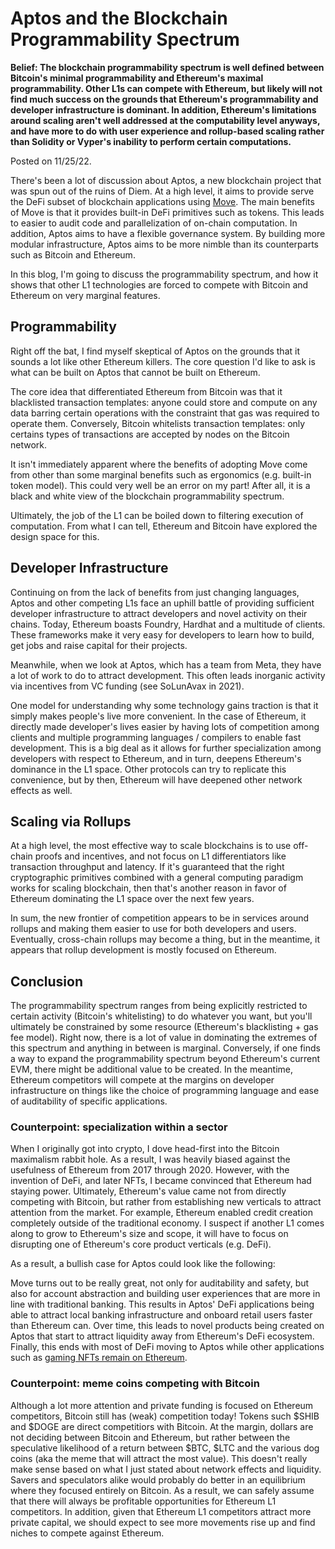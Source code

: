 # Aptos and the Blockchain Programmability Spectrum

**Belief: The blockchain programmability spectrum is well defined between Bitcoin's minimal programmability and Ethereum's maximal programmability. Other L1s can compete with Ethereum, but likely will not find much success on the grounds that Ethereum's programmability and developer infrastructure is dominant. In addition, Ethereum's limitations around scaling aren't well addressed at the computability level anyways, and have more to do with user experience and rollup-based scaling rather than Solidity or Vyper's inability to perform certain computations.**

Posted on 11/25/22.

There's been a lot of discussion about Aptos, a new blockchain project that was spun out of the ruins of Diem. At a high level, it aims to provide serve the DeFi subset of blockchain applications using [Move](https://move-book.com/). The main benefits of Move is that it provides built-in DeFi primitives such as tokens. This leads to easier to audit code and parallelization of on-chain computation. In addition, Aptos aims to have a flexible governance system. By building more modular infrastructure, Aptos aims to be more nimble than its counterparts such as Bitcoin and Ethereum.

In this blog, I'm going to discuss the programmability spectrum, and how it shows that other L1 technologies are forced to compete with Bitcoin and Ethereum on very marginal features.

## Programmability

Right off the bat, I find myself skeptical of Aptos on the grounds that it sounds a lot like other Ethereum killers. The core question I'd like to ask is what can be built on Aptos that cannot be built on Ethereum.

The core idea that differentiated Ethereum from Bitcoin was that it blacklisted transaction templates: anyone could store and compute on any data barring certain operations with the constraint that gas was required to operate them. Conversely, Bitcoin whitelists transaction templates: only certains types of transactions are accepted by nodes on the Bitcoin network.

It isn't immediately apparent where the benefits of adopting Move come from other than some marginal benefits such as ergonomics (e.g. built-in token model). This could very well be an error on my part! After all, it is a black and white view of the blockchain programmability spectrum.

Ultimately, the job of the L1 can be boiled down to filtering execution of computation. From what I can tell, Ethereum and Bitcoin have explored the design space for this.

## Developer Infrastructure

Continuing on from the lack of benefits from just changing languages, Aptos and other competing L1s face an uphill battle of providing sufficient developer infrastructure to attract developers and novel activity on their chains. Today, Ethereum boasts Foundry, Hardhat and a multitude of clients. These frameworks make it very easy for developers to learn how to build, get jobs and raise capital for their projects.

Meanwhile, when we look at Aptos, which has a team from Meta, they have a lot of work to do to attract development. This often leads inorganic activity via incentives from VC funding (see SoLunAvax in 2021).

One model for understanding why some technology gains traction is that it simply makes people's live more convenient. In the case of Ethereum, it directly made developer's lives easier by having lots of competition among clients and multiple programming languages / compilers to enable fast development. This is a big deal as it allows for further specialization among developers with respect to Ethereum, and in turn, deepens Ethereum's dominance in the L1 space. Other protocols can try to replicate this convenience, but by then, Ethereum will have deepened other network effects as well.

## Scaling via Rollups

At a high level, the most effective way to scale blockchains is to use off-chain proofs and incentives, and not focus on L1 differentiators like transaction throughput and latency. If it's guaranteed that the right cryptographic primitives combined with a general computing paradigm works for scaling blockchain, then that's another reason in favor of Ethereum dominating the L1 space over the next few years.

In sum, the new frontier of competition appears to be in services around rollups and making them easier to use for both developers and users. Eventually, cross-chain rollups may become a thing, but in the meantime, it appears that rollup development is mostly focused on Ethereum.

## Conclusion

The programmability spectrum ranges from being explicitly restricted to certain activity (Bitcoin's whitelisting) to do whatever you want, but you'll ultimately be constrained by some resource (Ethereum's blacklisting + gas fee model). Right now, there is a lot of value in dominating the extremes of this spectrum and anything in between is marginal. Conversely, if one finds a way to expand the programmability spectrum beyond Ethereum's current EVM, there might be additional value to be created. In the meantime, Ethereum competitors will compete at the margins on developer infrastructure on things like the choice of programming language and ease of auditability of specific applications. 

### Counterpoint: specialization within a sector

When I originally got into crypto, I dove head-first into the Bitcoin maximalism rabbit hole. As a result, I was heavily biased against the usefulness of Ethereum from 2017 through 2020. However, with the invention of DeFi, and later NFTs, I became convinced that Ethereum had staying power. Ultimately, Ethereum's value came not from directly competing with Bitcoin, but rather from establishing new verticals to attract attention from the market. For example, Ethereum enabled credit creation completely outside of the traditional economy. I suspect if another L1 comes along to grow to Ethereum's size and scope, it will have to focus on disrupting one of Ethereum's core product verticals (e.g. DeFi). 

As a result, a bullish case for Aptos could look like the following:

Move turns out to be really great, not only for auditability and safety, but also for account abstraction and building user experiences that are more in line with traditional banking. This results in Aptos' DeFi applications being able to attract local banking infrastructure and onboard retail users faster than Ethereum can. Over time, this leads to novel products being created on Aptos that start to attract liquidity away from Ethereum's DeFi ecosystem. Finally, this ends with most of DeFi moving to Aptos while other applications such as [gaming NFTs remain on Ethereum](https://twitter.com/gabrielleydon/status/1591624902708432896).

### Counterpoint: meme coins competing with Bitcoin

Although a lot more attention and private funding is focused on Ethereum competitors, Bitcoin still has (weak) competition today! Tokens such $SHIB and $DOGE are direct competitiors with Bitcoin. At the margin, dollars are not deciding between Bitcoin and Ethereum, but rather between the speculative likelihood of a return between $BTC, $LTC and the various dog coins (aka the meme that will attract the most value). This doesn't really make sense based on what I just stated about network effects and liquidity. Savers and speculators alike would probably do better in an equilibrium where they focused entirely on Bitcoin. As a result, we can safely assume that there will always be profitable opportunities for Ethereum L1 competitors. In addition, given that Ethereum L1 competitors attract more private capital, we should expect to see more movements rise up and find niches to compete against Ethereum.